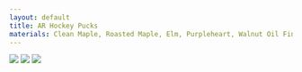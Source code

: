 ```yaml
---
layout: default
title: AR Hockey Pucks
materials: Clean Maple, Roasted Maple, Elm, Purpleheart, Walnut Oil Finish
---
```


<img src="{{ site.baseurl }}\pics\2018-March AR Hockey Pucks\IMG_0292.JPG" class="img-responsive" />
<img src="{{ site.baseurl }}\pics\2018-March AR Hockey Pucks\IMG_0294.JPG" class="img-responsive" />
<img src="{{ site.baseurl }}\pics\2018-March AR Hockey Pucks\IMG_0295.JPG" class="img-responsive" />